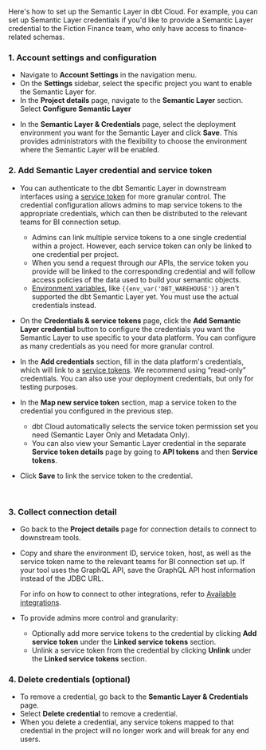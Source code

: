 
Here's how to set up the Semantic Layer in dbt Cloud. For example, you can set up Semantic Layer credentials if you'd like to provide a Semantic Layer credential to the Fiction Finance team, who only have access to finance-related schemas.

### 1. Account settings and configuration

- Navigate to **Account Settings** in the navigation menu.
- On the **Settings** sidebar, select the specific project you want to enable the Semantic Layer for.
- In the **Project details** page, navigate to the **Semantic Layer** section. Select **Configure Semantic Layer**  
<Lightbox src="/img/docs/dbt-cloud/semantic-layer/new-sl-configure.jpg" width="60%" title="Semantic Layer section in the Project Details page"/>

- In the **Semantic Layer & Credentials** page, select the deployment environment you want for the Semantic Layer and click **Save**. This provides administrators with the flexibility to choose the environment where the Semantic Layer will be enabled. <br />

### 2. Add Semantic Layer credential and service token
- <Expandable alt_header="Learn more about granular access control">

    You can authenticate to the dbt Semantic Layer in downstream interfaces using a [service token](/docs/dbt-cloud-apis/service-tokens) for more granular control. The credential configuration allows admins to map service tokens to the appropriate credentials, which can then be distributed to the relevant teams for BI connection setup.

    - Admins can link multiple service tokens to a one single credential within a project.  However, each service token can only be linked to one credential per project.
    - When you send a request through our APIs, the service token you provide will be linked to the corresponding credential and will follow access policies of the data used to build your semantic objects.
    - [Environment variables](/docs/build/environment-variables), like `{{env_var('DBT_WAREHOUSE')}` aren't supported the dbt Semantic Layer yet. You must use the actual credentials instead.

 </Expandable>

- On the **Credentials & service tokens** page, click the **Add Semantic Layer credential** button to configure the credentials you want the Semantic Layer to use specific to your data platform. You can configure as many credentials as you need for more granular control.
- In the **Add credentials** section, fill in the data platform's credentials, which will link to a [service tokens](/docs/dbt-cloud-apis/service-tokens). 
    We recommend using “read-only” credentials. You can also use your deployment credentials, but only for testing purposes.
- In the **Map new service token** section,  map a service token to the credential you configured in the previous step.
  - dbt Cloud automatically selects the service token permission set you need (Semantic Layer Only and Metadata Only).
  - You can also view your Semantic Layer credential in the separate **Service token details** page by going to **API tokens** and then **Service tokens**.

- Click **Save** to link the service token to the credential. 

<Lightbox src="/img/docs/dbt-cloud/semantic-layer/sl-add-credential.jpg" width="55%" title="Add credentials to link to a service token. This example image links a credetnial to the fiction finance team, who only have access to finance-related schemas."/> <br />


### 3. Collect connection detail
- Go back to the **Project details** page for connection details to connect to downstream tools.
- Copy and share the environment ID, service token, host, as well as the service token name to the relevant teams for BI connection set up. If your tool uses the GraphQL API, save the GraphQL API host information instead of the JDBC URL. 

    For info on how to connect to other integrations, refer to [Available integrations](/docs/cloud-integrations/avail-sl-integrations).

<Lightbox src="/img/docs/dbt-cloud/semantic-layer/sl-configure-example.jpg" width="50%" title="After configuring, you'll be provided with the connection details to connect to you downstream tools." />

- <Expandable alt_header="Add more service tokens or unlink existing ones">

    To provide admins more control and granularity:
    - Optionally add more service tokens to the credential by clicking **Add service token** under the **Linked service tokens** section.
    - Unlink a service token from the credential by clicking **Unlink** under the **Linked service tokens** section.
    
  </Expandable>

### 4. Delete credentials (optional)

- To remove a credential, go back to the **Semantic Layer & Credentials** page. 
- Select **Delete credential** to remove a credential.
- When you delete a credential, any service tokens mapped to that credential in the project will no longer work and will break for any end users.
